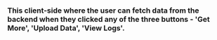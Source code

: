 ### This client-side where the user can fetch data from the backend when they clicked any of the three buttons - 'Get More', 'Upload Data', 'View Logs'.
